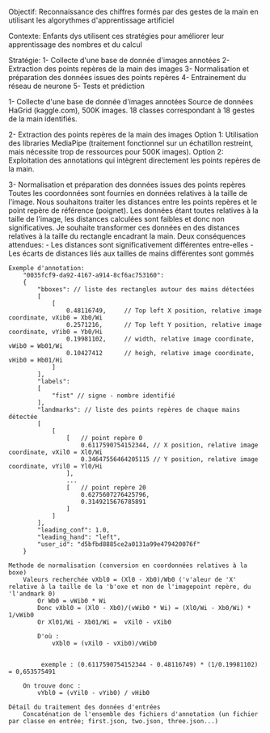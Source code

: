 


Objectif:
	Reconnaissance des chiffres formés par des gestes de la main en utilisant les algorythmes d'apprentissage artificiel
	
Contexte: 
	Enfants dys utilisent ces stratégies pour améliorer leur apprentissage des nombres et du calcul
	
Stratégie:
	1- Collecte d'une base de donnée d'images annotées 
	2- Extraction des points repères de la main des images
	3- Normalisation et préparation des données issues des points repères
	4- Entrainement du réseau de neurone
	5- Tests et prédiction 
	
	
	
1- Collecte d'une base de donnée d'images annotées 
	Source de données HaGrid (kaggle.com), 500K images.
	18 classes correspondant à 18 gestes de la main identifiés.

2- Extraction des points repères de la main des images
	Option 1: Utilisation des libraries MediaPipe (traitement fonctionnel sur un échatillon restreint, mais nécessite trop de ressources pour 500K images).
	Option 2: Exploitation des annotations qui intègrent directement les points repères de la main.
	
3- Normalisation et préparation des données issues des points repères
	Toutes les coordonnées sont fournies en données relatives à la taille de l'image.
	Nous souhaitons traiter les distances entre les points repères et le point repère de référence (poignet).
	Les données étant toutes relatives à la taille de l'image, les distances calculées sont faibles et donc non significatives.
	Je souhaite transformer ces données en des distances relatives à la taille du rectangle encadrant la main. 
	Deux conséquences attendues: 
		- Les distances sont significativement différentes entre-elles
		- Les écarts de distances liés aux tailles de mains différentes sont gommés
	
	Exemple d'annotation:
		"0035fcf9-da92-4167-a914-8cf6ac753160":
		{
			"bboxes": // liste des rectangles autour des mains détectées
			[
				[
					0.48116749,		// Top left X position, relative image coordinate, vXib0 = Xb0/Wi
					0.2571216,		// Top left Y position, relative image coordinate, vYib0 = Yb0/Hi
					0.19981102,		// width, relative image coordinate, vWib0 = Wb01/Wi
					0.10427412		// heigh, relative image coordinate, vHib0 = Hb01/Hi
				]
			],
			"labels":
			[
				"fist" // signe - nombre identifié
			],
			"landmarks": // liste des points repères de chaque mains détectée
			[
				[	
					[ 	// point repère 0
						0.6117590754152344, // X position, relative image coordinate, vXil0 = Xl0/Wi
						0.34647556464205115	// Y position, relative image coordinate, vYil0 = Yl0/Hi
					],
					...
					[	// point repère 20 
						0.6275607276425796,
						0.3149215676785891
					]
				]
			],
			"leading_conf": 1.0,
			"leading_hand": "left",
			"user_id": "d5bfbd8885ce2a0131a99e479420076f"
		}

	Methode de normalisation (conversion en coordonnées relatives à la boxe)
		Valeurs recherchée vXbl0 = (Xl0 - Xb0)/Wb0 ('v'aleur de 'X' relative à la taille de la 'b'oxe et non de l'imagepoint repère, du 'l'andmark 0)
			Or Wb0 = vWib0 * Wi
			Donc vXbl0 = (Xl0 - Xb0)/(vWib0 * Wi) = (Xl0/Wi - Xb0/Wi) * 1/vWib0
			Or Xl01/Wi - Xb01/Wi =  vXil0 - vXib0

			D'où :
				vXbl0 = (vXil0 - vXib0)/vWib0

			
			 exemple : (0.6117590754152344 - 0.48116749) * (1/0.19981102) = 0,653575491

		On trouve donc :
			vYbl0 = (vYil0 - vYib0) / vHib0

	Détail du traitement des données d'entrées
		Concaténation de l'ensemble des fichiers d'annotation (un fichier par classe en entrée; first.json, two.json, three.json...)
		
	